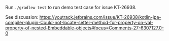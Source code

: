 Run `./gradlew test` to run demo test case for issue KT-26938.

See discussion: https://youtrack.jetbrains.com/issue/KT-26938/kotlin-jpa-compiler-plugin-Could-not-locate-setter-method-for-property-on-val-property-of-nested-Embeddable-objects#focus=Comments-27-6307127.0-0